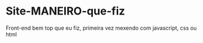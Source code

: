 # Site-MANEIRO-que-fiz

Front-end bem top que eu fiz, primeira vez mexendo com javascript, css ou html
